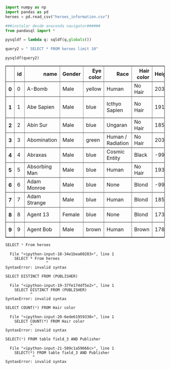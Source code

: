 ```python
import numpy as np
import pandas as pd
heroes = pd.read_csv("heroes_information.csv")
```


```python
###instalar desde anaconda navigator######
from pandasql import *
```


```python
pysqldf = lambda q: sqldf(q,globals())
```


```python
query2 = " SELECT * FROM heroes limit 10"
```


```python
pysqldf(query2)
```




<div>
<style scoped>
    .dataframe tbody tr th:only-of-type {
        vertical-align: middle;
    }

    .dataframe tbody tr th {
        vertical-align: top;
    }

    .dataframe thead th {
        text-align: right;
    }
</style>
<table border="1" class="dataframe">
  <thead>
    <tr style="text-align: right;">
      <th></th>
      <th>id</th>
      <th>name</th>
      <th>Gender</th>
      <th>Eye color</th>
      <th>Race</th>
      <th>Hair color</th>
      <th>Height</th>
      <th>Publisher</th>
      <th>Skin color</th>
      <th>Alignment</th>
      <th>Weight</th>
    </tr>
  </thead>
  <tbody>
    <tr>
      <th>0</th>
      <td>0</td>
      <td>A-Bomb</td>
      <td>Male</td>
      <td>yellow</td>
      <td>Human</td>
      <td>No Hair</td>
      <td>203.0</td>
      <td>Marvel Comics</td>
      <td>None</td>
      <td>good</td>
      <td>441.0</td>
    </tr>
    <tr>
      <th>1</th>
      <td>1</td>
      <td>Abe Sapien</td>
      <td>Male</td>
      <td>blue</td>
      <td>Icthyo Sapien</td>
      <td>No Hair</td>
      <td>191.0</td>
      <td>Dark Horse Comics</td>
      <td>blue</td>
      <td>good</td>
      <td>65.0</td>
    </tr>
    <tr>
      <th>2</th>
      <td>2</td>
      <td>Abin Sur</td>
      <td>Male</td>
      <td>blue</td>
      <td>Ungaran</td>
      <td>No Hair</td>
      <td>185.0</td>
      <td>DC Comics</td>
      <td>red</td>
      <td>good</td>
      <td>90.0</td>
    </tr>
    <tr>
      <th>3</th>
      <td>3</td>
      <td>Abomination</td>
      <td>Male</td>
      <td>green</td>
      <td>Human / Radiation</td>
      <td>No Hair</td>
      <td>203.0</td>
      <td>Marvel Comics</td>
      <td>None</td>
      <td>bad</td>
      <td>441.0</td>
    </tr>
    <tr>
      <th>4</th>
      <td>4</td>
      <td>Abraxas</td>
      <td>Male</td>
      <td>blue</td>
      <td>Cosmic Entity</td>
      <td>Black</td>
      <td>-99.0</td>
      <td>Marvel Comics</td>
      <td>None</td>
      <td>bad</td>
      <td>-99.0</td>
    </tr>
    <tr>
      <th>5</th>
      <td>5</td>
      <td>Absorbing Man</td>
      <td>Male</td>
      <td>blue</td>
      <td>Human</td>
      <td>No Hair</td>
      <td>193.0</td>
      <td>Marvel Comics</td>
      <td>None</td>
      <td>bad</td>
      <td>122.0</td>
    </tr>
    <tr>
      <th>6</th>
      <td>6</td>
      <td>Adam Monroe</td>
      <td>Male</td>
      <td>blue</td>
      <td>None</td>
      <td>Blond</td>
      <td>-99.0</td>
      <td>NBC - Heroes</td>
      <td>None</td>
      <td>good</td>
      <td>-99.0</td>
    </tr>
    <tr>
      <th>7</th>
      <td>7</td>
      <td>Adam Strange</td>
      <td>Male</td>
      <td>blue</td>
      <td>Human</td>
      <td>Blond</td>
      <td>185.0</td>
      <td>DC Comics</td>
      <td>None</td>
      <td>good</td>
      <td>88.0</td>
    </tr>
    <tr>
      <th>8</th>
      <td>8</td>
      <td>Agent 13</td>
      <td>Female</td>
      <td>blue</td>
      <td>None</td>
      <td>Blond</td>
      <td>173.0</td>
      <td>Marvel Comics</td>
      <td>None</td>
      <td>good</td>
      <td>61.0</td>
    </tr>
    <tr>
      <th>9</th>
      <td>9</td>
      <td>Agent Bob</td>
      <td>Male</td>
      <td>brown</td>
      <td>Human</td>
      <td>Brown</td>
      <td>178.0</td>
      <td>Marvel Comics</td>
      <td>None</td>
      <td>good</td>
      <td>81.0</td>
    </tr>
  </tbody>
</table>
</div>




```python
SELECT * From heroes
```


      File "<ipython-input-18-34e1bea60283>", line 1
        SELECT * From heroes
                      ^
    SyntaxError: invalid syntax




```python
SELECT DISTINCT FROM (PUBLISHER)
```


      File "<ipython-input-19-37fe174df5e2>", line 1
        SELECT DISTINCT FROM (PUBLISHER)
               ^
    SyntaxError: invalid syntax




```python
SELECT COUNT(*) FROM Hair color
```


      File "<ipython-input-20-6ede61959330>", line 1
        SELECT COUNT(*) FROM Hair color
               ^
    SyntaxError: invalid syntax




```python
SELECT(*) FROM table field_3 AND Publisher
```


      File "<ipython-input-21-589c1a59666c>", line 1
        SELECT(*) FROM table field_3 AND Publisher
                ^
    SyntaxError: invalid syntax




```python

```
